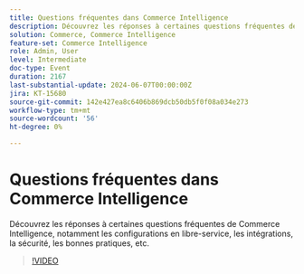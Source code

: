 ```yaml
---
title: Questions fréquentes dans Commerce Intelligence
description: Découvrez les réponses à certaines questions fréquentes de Commerce Intelligence, notamment les configurations en libre-service, les intégrations, la sécurité, les bonnes pratiques, etc.
solution: Commerce, Commerce Intelligence
feature-set: Commerce Intelligence
role: Admin, User
level: Intermediate
doc-type: Event
duration: 2167
last-substantial-update: 2024-06-07T00:00:00Z
jira: KT-15680
source-git-commit: 142e427ea8c6406b869dcb50db5f0f08a034e273
workflow-type: tm+mt
source-wordcount: '56'
ht-degree: 0%

---
```



# Questions fréquentes dans Commerce Intelligence

Découvrez les réponses à certaines questions fréquentes de Commerce Intelligence, notamment les configurations en libre-service, les intégrations, la sécurité, les bonnes pratiques, etc.

>[!VIDEO](https://video.tv.adobe.com/v/3429617/?learn=on)
